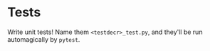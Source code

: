 # Tests

Write unit tests! Name them `<testdecr>_test.py`, and they'll be run automagically by `pytest`.
